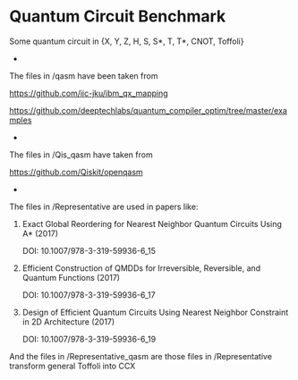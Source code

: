 # Quantum Circuit Benchmark

Some quantum circuit in {X, Y, Z, H, S, S\*, T, T\*, CNOT, Toffoli}

-

The files in /qasm have been taken from

https://github.com/iic-jku/ibm_qx_mapping

https://github.com/deeptechlabs/quantum_compiler_optim/tree/master/examples

-

The files in /Qis_qasm have taken from

https://github.com/Qiskit/openqasm

-

The files in /Representative are used in papers like:

1. Exact Global Reordering for Nearest Neighbor Quantum Circuits Using A\* (2017)

   DOI: 10.1007/978-3-319-59936-6_15

2. Efficient Construction of QMDDs for Irreversible, Reversible, and Quantum Functions (2017)

   DOI: 10.1007/978-3-319-59936-6_17

3. Design of Efficient Quantum Circuits Using Nearest Neighbor Constraint in 2D Architecture (2017)

   DOI: 10.1007/978-3-319-59936-6_19


And the files in /Representative_qasm are those files in /Representative transform general Toffoli into CCX